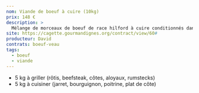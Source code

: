 ```yaml
---
nom: Viande de boeuf à cuire (10kg)
prix: 148 €
description: >
  Mélange de morceaux de boeuf de race hilford à cuire conditionnés dans un sachet sous vide de 10kg
site: https://cagette.gourmandignes.org/contract/view/60#
producteur: David
contrats: boeuf-veau
tags:
  - boeuf
  - viande
---
```


- 5 kg à griller (rôtis, beefsteak, côtes, aloyaux, rumstecks)
- 5 kg à cuisiner (jarret, bourguignon, poitrine, plat de côte)
